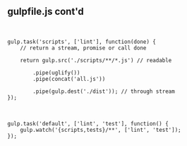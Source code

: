 ## gulpfile.js cont'd

<br/>

```
gulp.task('scripts', ['lint'], function(done) {
    // return a stream, promise or call done
```
<!-- .element: class="fragment javascript" -->

```
    return gulp.src('./scripts/**/*.js') // readable
```
<!-- .element: class="fragment javascript" -->

```
        .pipe(uglify())
        .pipe(concat('all.js'))
```
<!-- .element: class="fragment javascript" -->

```
        .pipe(gulp.dest('./dist')); // through stream
});
```
<!-- .element: class="fragment javascript" -->

<br/>

```
gulp.task('default', ['lint', 'test'], function() {
    gulp.watch('{scripts,tests}/**', ['lint', 'test']);
});
```
<!-- .element: class="fragment javascript" -->
